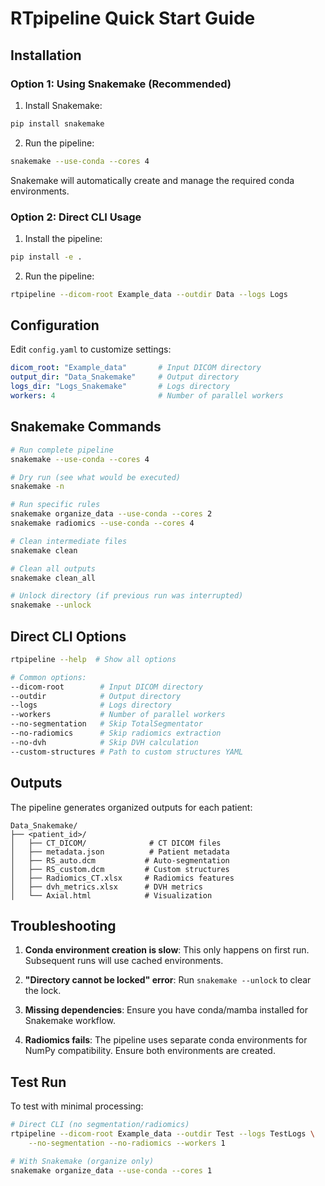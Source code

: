 # RTpipeline Quick Start Guide

## Installation

### Option 1: Using Snakemake (Recommended)

1. Install Snakemake:
```bash
pip install snakemake
```

2. Run the pipeline:
```bash
snakemake --use-conda --cores 4
```

Snakemake will automatically create and manage the required conda environments.

### Option 2: Direct CLI Usage

1. Install the pipeline:
```bash
pip install -e .
```

2. Run the pipeline:
```bash
rtpipeline --dicom-root Example_data --outdir Data --logs Logs
```

## Configuration

Edit `config.yaml` to customize settings:

```yaml
dicom_root: "Example_data"       # Input DICOM directory
output_dir: "Data_Snakemake"     # Output directory
logs_dir: "Logs_Snakemake"       # Logs directory
workers: 4                       # Number of parallel workers
```

## Snakemake Commands

```bash
# Run complete pipeline
snakemake --use-conda --cores 4

# Dry run (see what would be executed)
snakemake -n

# Run specific rules
snakemake organize_data --use-conda --cores 2
snakemake radiomics --use-conda --cores 4

# Clean intermediate files
snakemake clean

# Clean all outputs
snakemake clean_all

# Unlock directory (if previous run was interrupted)
snakemake --unlock
```

## Direct CLI Options

```bash
rtpipeline --help  # Show all options

# Common options:
--dicom-root        # Input DICOM directory
--outdir            # Output directory
--logs              # Logs directory
--workers           # Number of parallel workers
--no-segmentation   # Skip TotalSegmentator
--no-radiomics      # Skip radiomics extraction
--no-dvh            # Skip DVH calculation
--custom-structures # Path to custom structures YAML
```

## Outputs

The pipeline generates organized outputs for each patient:

```
Data_Snakemake/
├── <patient_id>/
│   ├── CT_DICOM/              # CT DICOM files
│   ├── metadata.json          # Patient metadata
│   ├── RS_auto.dcm           # Auto-segmentation
│   ├── RS_custom.dcm         # Custom structures
│   ├── Radiomics_CT.xlsx     # Radiomics features
│   ├── dvh_metrics.xlsx      # DVH metrics
│   └── Axial.html            # Visualization
```

## Troubleshooting

1. **Conda environment creation is slow**: This only happens on first run. Subsequent runs will use cached environments.

2. **"Directory cannot be locked" error**: Run `snakemake --unlock` to clear the lock.

3. **Missing dependencies**: Ensure you have conda/mamba installed for Snakemake workflow.

4. **Radiomics fails**: The pipeline uses separate conda environments for NumPy compatibility. Ensure both environments are created.

## Test Run

To test with minimal processing:

```bash
# Direct CLI (no segmentation/radiomics)
rtpipeline --dicom-root Example_data --outdir Test --logs TestLogs \
    --no-segmentation --no-radiomics --workers 1

# With Snakemake (organize only)
snakemake organize_data --use-conda --cores 1
```